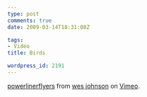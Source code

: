 ```yaml
---
type: post
comments: true
date: 2009-03-14T18:31:08Z

tags:
- Video
title: Birds

wordpress_id: 2191
---
```


[powerlinerflyers](http://vimeo.com/3013257) from [wes johnson](http://vimeo.com/wesjohnson) on [Vimeo](http://vimeo.com).
